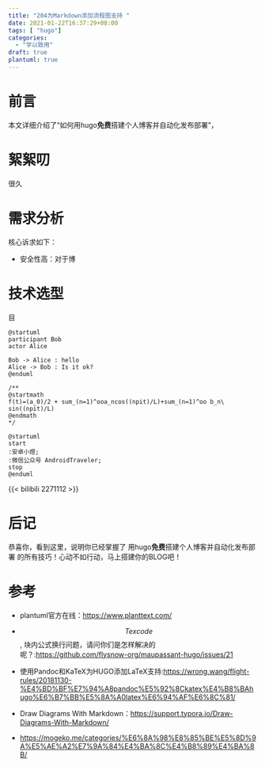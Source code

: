 ```yaml
---
title: "204为Markdown添加流程图支持 "
date: 2021-01-22T16:37:29+08:00
tags: [ "hugo"]
categories:
  - "学以致用"
draft: true
plantuml: true
---
```


# 前言
本文详细介绍了“如何用hugo**免费**搭建个人博客并自动化发布部署”，

# 絮絮叨
很久

# 需求分析

核心诉求如下：
- 安全性高：对于博
# 技术选型

目

```plantuml
@startuml
participant Bob
actor Alice

Bob -> Alice : hello
Alice -> Bob : Is it ok?
@enduml
```
```plantuml
/**
@startmath
f(t)=(a_0)/2 + sum_(n=1)^ooa_ncos((npit)/L)+sum_(n=1)^oo b_n\ sin((npit)/L)
@endmath
*/
```
```plantuml
@startuml
start
:安卓小煜;
:微信公众号 AndroidTraveler;
stop
@enduml
```

{{< bilibili 2271112 >}}

# 后记
恭喜你，看到这里，说明你已经掌握了 用hugo**免费**搭建个人博客并自动化发布部署 的所有技巧！心动不如行动，马上搭建你的BLOG吧！

# 参考
- plantuml官方在线：https://www.planttext.com/
- $$Tex code$$, 块内公式换行问题，请问你们是怎样解决的呢？:https://github.com/flysnow-org/maupassant-hugo/issues/21

- 使用Pandoc和KaTeX为HUGO添加LaTeX支持:https://wrong.wang/flight-rules/20181130-%E4%BD%BF%E7%94%A8pandoc%E5%92%8Ckatex%E4%B8%BAhugo%E6%B7%BB%E5%8A%A0latex%E6%94%AF%E6%8C%81/
- Draw Diagrams With Markdown：https://support.typora.io/Draw-Diagrams-With-Markdown/
- https://mogeko.me/categories/%E6%8A%98%E8%85%BE%E5%8D%9A%E5%AE%A2%E7%9A%84%E4%BA%8C%E4%B8%89%E4%BA%8B/